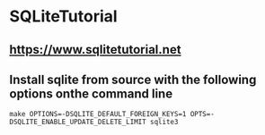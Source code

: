 # SQLiteTutorial

## <https://www.sqlitetutorial.net>

## Install sqlite from source with the following options onthe command line

```
make OPTIONS=-DSQLITE_DEFAULT_FOREIGN_KEYS=1 OPTS=-DSQLITE_ENABLE_UPDATE_DELETE_LIMIT sqlite3
```
